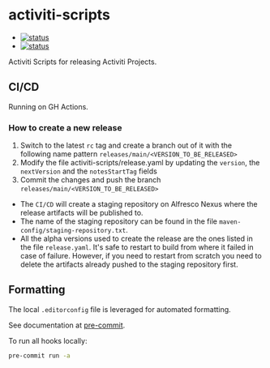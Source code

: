 # activiti-scripts

- [![status](https://github.com/Activiti/activiti-scripts/actions/workflows/pre-commit.yml/badge.svg)](https://github.com/Activiti/activiti-scripts/actions/workflows/pre-commit.yml)
- [![status](https://github.com/Activiti/activiti-scripts/actions/workflows/run-release.yml/badge.svg)](https://github.com/Activiti/activiti-scripts/actions/workflows/run-release.yml)

Activiti Scripts for releasing Activiti Projects.

## CI/CD

Running on GH Actions.

### How to create a new release

1. Switch to the latest `rc` tag and create a branch out of it with the following name pattern `releases/main/<VERSION_TO_BE_RELEASED>`
2. Modify the file activiti-scripts/release.yaml by updating the `version`, the `nextVersion` and the `notesStartTag` fields
3. Commit the changes and push the branch `releases/main/<VERSION_TO_BE_RELEASED>`

- The `CI/CD` will create a staging repository on Alfresco Nexus where the release artifacts will be published to.
- The name of the staging repository can be found in the file `maven-config/staging-repository.txt`.
- All the alpha versions used to create the release are the ones listed in the file `release.yaml`.
  It's safe to restart to build from where it failed in case of failure. However, if you need to restart
  from scratch you need to delete the artifacts already pushed to the staging repository first.

## Formatting

The local `.editorconfig` file is leveraged for automated formatting.

See documentation at [pre-commit](https://github.com/Alfresco/alfresco-build-tools/tree/master/docs#pre-commit).

To run all hooks locally:

```sh
pre-commit run -a
```
